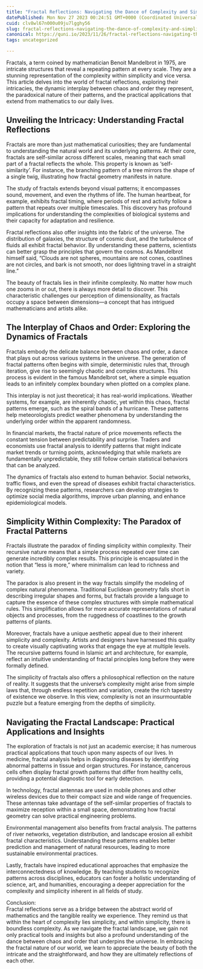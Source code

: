 ```yaml
---
title: "Fractal Reflections: Navigating the Dance of Complexity and Simplicity"
datePublished: Mon Nov 27 2023 00:24:51 GMT+0000 (Coordinated Universal Time)
cuid: clv8wl67n000u09ju7lgghy56
slug: fractal-reflections-navigating-the-dance-of-complexity-and-simplicity
canonical: https://quni.io/2023/11/26/fractal-reflections-navigating-the-dance-of-complexity-and-simplicity/
tags: uncategorized

---
```


Fractals, a term coined by mathematician Benoit Mandelbrot in 1975, are intricate structures that reveal a repeating pattern at every scale. They are a stunning representation of the complexity within simplicity and vice versa. This article delves into the world of fractal reflections, exploring their intricacies, the dynamic interplay between chaos and order they represent, the paradoxical nature of their patterns, and the practical applications that extend from mathematics to our daily lives.

Unveiling the Intricacy: Understanding Fractal Reflections
----------------------------------------------------------

Fractals are more than just mathematical curiosities; they are fundamental to understanding the natural world and its underlying patterns. At their core, fractals are self-similar across different scales, meaning that each small part of a fractal reflects the whole. This property is known as ‘self-similarity’. For instance, the branching pattern of a tree mirrors the shape of a single twig, illustrating how fractal geometry manifests in nature.

The study of fractals extends beyond visual patterns; it encompasses sound, movement, and even the rhythms of life. The human heartbeat, for example, exhibits fractal timing, where periods of rest and activity follow a pattern that repeats over multiple timescales. This discovery has profound implications for understanding the complexities of biological systems and their capacity for adaptation and resilience.

Fractal reflections also offer insights into the fabric of the universe. The distribution of galaxies, the structure of cosmic dust, and the turbulence of fluids all exhibit fractal behavior. By understanding these patterns, scientists can better grasp the principles that govern the cosmos. As Mandelbrot himself said, “Clouds are not spheres, mountains are not cones, coastlines are not circles, and bark is not smooth, nor does lightning travel in a straight line.”

The beauty of fractals lies in their infinite complexity. No matter how much one zooms in or out, there is always more detail to discover. This characteristic challenges our perception of dimensionality, as fractals occupy a space between dimensions—a concept that has intrigued mathematicians and artists alike.

The Interplay of Chaos and Order: Exploring the Dynamics of Fractals
--------------------------------------------------------------------

Fractals embody the delicate balance between chaos and order, a dance that plays out across various systems in the universe. The generation of fractal patterns often begins with simple, deterministic rules that, through iteration, give rise to seemingly chaotic and complex structures. This process is evident in the famous Mandelbrot set, where a simple equation leads to an infinitely complex boundary when plotted on a complex plane.

This interplay is not just theoretical; it has real-world implications. Weather systems, for example, are inherently chaotic, yet within this chaos, fractal patterns emerge, such as the spiral bands of a hurricane. These patterns help meteorologists predict weather phenomena by understanding the underlying order within the apparent randomness.

In financial markets, the fractal nature of price movements reflects the constant tension between predictability and surprise. Traders and economists use fractal analysis to identify patterns that might indicate market trends or turning points, acknowledging that while markets are fundamentally unpredictable, they still follow certain statistical behaviors that can be analyzed.

The dynamics of fractals also extend to human behavior. Social networks, traffic flows, and even the spread of diseases exhibit fractal characteristics. By recognizing these patterns, researchers can develop strategies to optimize social media algorithms, improve urban planning, and enhance epidemiological models.

Simplicity Within Complexity: The Paradox of Fractal Patterns
-------------------------------------------------------------

Fractals illustrate the paradox of finding simplicity within complexity. Their recursive nature means that a simple process repeated over time can generate incredibly complex results. This principle is encapsulated in the notion that “less is more,” where minimalism can lead to richness and variety.

The paradox is also present in the way fractals simplify the modeling of complex natural phenomena. Traditional Euclidean geometry falls short in describing irregular shapes and forms, but fractals provide a language to capture the essence of these complex structures with simple mathematical rules. This simplification allows for more accurate representations of natural objects and processes, from the ruggedness of coastlines to the growth patterns of plants.

Moreover, fractals have a unique aesthetic appeal due to their inherent simplicity and complexity. Artists and designers have harnessed this quality to create visually captivating works that engage the eye at multiple levels. The recursive patterns found in Islamic art and architecture, for example, reflect an intuitive understanding of fractal principles long before they were formally defined.

The simplicity of fractals also offers a philosophical reflection on the nature of reality. It suggests that the universe’s complexity might arise from simple laws that, through endless repetition and variation, create the rich tapestry of existence we observe. In this view, complexity is not an insurmountable puzzle but a feature emerging from the depths of simplicity.

Navigating the Fractal Landscape: Practical Applications and Insights
---------------------------------------------------------------------

The exploration of fractals is not just an academic exercise; it has numerous practical applications that touch upon many aspects of our lives. In medicine, fractal analysis helps in diagnosing diseases by identifying abnormal patterns in tissue and organ structures. For instance, cancerous cells often display fractal growth patterns that differ from healthy cells, providing a potential diagnostic tool for early detection.

In technology, fractal antennas are used in mobile phones and other wireless devices due to their compact size and wide range of frequencies. These antennas take advantage of the self-similar properties of fractals to maximize reception within a small space, demonstrating how fractal geometry can solve practical engineering problems.

Environmental management also benefits from fractal analysis. The patterns of river networks, vegetation distribution, and landscape erosion all exhibit fractal characteristics. Understanding these patterns enables better prediction and management of natural resources, leading to more sustainable environmental practices.

Lastly, fractals have inspired educational approaches that emphasize the interconnectedness of knowledge. By teaching students to recognize patterns across disciplines, educators can foster a holistic understanding of science, art, and humanities, encouraging a deeper appreciation for the complexity and simplicity inherent in all fields of study.

Conclusion:  
Fractal reflections serve as a bridge between the abstract world of mathematics and the tangible reality we experience. They remind us that within the heart of complexity lies simplicity, and within simplicity, there is boundless complexity. As we navigate the fractal landscape, we gain not only practical tools and insights but also a profound understanding of the dance between chaos and order that underpins the universe. In embracing the fractal nature of our world, we learn to appreciate the beauty of both the intricate and the straightforward, and how they are ultimately reflections of each other.
